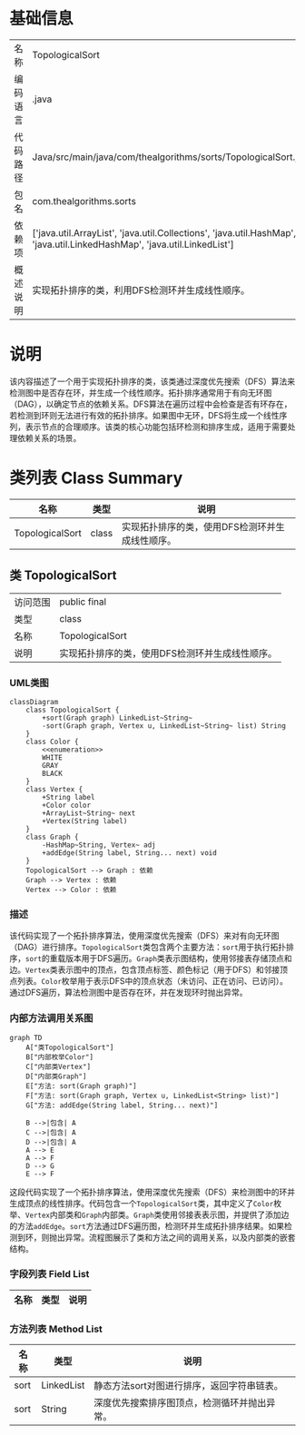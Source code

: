 # 基础信息

|      |      |
|------|------|
| 名称 | TopologicalSort |
| 编码语言 | .java |
| 代码路径 | Java/src/main/java/com/thealgorithms/sorts/TopologicalSort.java |
| 包名 | com.thealgorithms.sorts |
| 依赖项 | ['java.util.ArrayList', 'java.util.Collections', 'java.util.HashMap', 'java.util.LinkedHashMap', 'java.util.LinkedList'] |
| 概述说明 | 实现拓扑排序的类，利用DFS检测环并生成线性顺序。 |

# 说明

该内容描述了一个用于实现拓扑排序的类，该类通过深度优先搜索（DFS）算法来检测图中是否存在环，并生成一个线性顺序。拓扑排序通常用于有向无环图（DAG），以确定节点的依赖关系。DFS算法在遍历过程中会检查是否有环存在，若检测到环则无法进行有效的拓扑排序。如果图中无环，DFS将生成一个线性序列，表示节点的合理顺序。该类的核心功能包括环检测和排序生成，适用于需要处理依赖关系的场景。

# 类列表 Class Summary

| 名称   | 类型  | 说明 |
|-------|------|-------------|
| TopologicalSort | class | 实现拓扑排序的类，使用DFS检测环并生成线性顺序。 |



## 类 TopologicalSort

|      |      |
|------|------|
| 访问范围 | public final |
| 类型 | class |
| 名称 | TopologicalSort |
| 说明 | 实现拓扑排序的类，使用DFS检测环并生成线性顺序。 |


### UML类图

```mermaid
classDiagram
    class TopologicalSort {
        +sort(Graph graph) LinkedList~String~
        -sort(Graph graph, Vertex u, LinkedList~String~ list) String
    }
    class Color {
        <<enumeration>>
        WHITE
        GRAY
        BLACK
    }
    class Vertex {
        +String label
        +Color color
        +ArrayList~String~ next
        +Vertex(String label)
    }
    class Graph {
        -HashMap~String, Vertex~ adj
        +addEdge(String label, String... next) void
    }
    TopologicalSort --> Graph : 依赖
    Graph --> Vertex : 依赖
    Vertex --> Color : 依赖
```

### 描述
该代码实现了一个拓扑排序算法，使用深度优先搜索（DFS）来对有向无环图（DAG）进行排序。`TopologicalSort`类包含两个主要方法：`sort`用于执行拓扑排序，`sort`的重载版本用于DFS遍历。`Graph`类表示图结构，使用邻接表存储顶点和边。`Vertex`类表示图中的顶点，包含顶点标签、颜色标记（用于DFS）和邻接顶点列表。`Color`枚举用于表示DFS中的顶点状态（未访问、正在访问、已访问）。通过DFS遍历，算法检测图中是否存在环，并在发现环时抛出异常。


### 内部方法调用关系图

```mermaid
graph TD
    A["类TopologicalSort"]
    B["内部枚举Color"]
    C["内部类Vertex"]
    D["内部类Graph"]
    E["方法: sort(Graph graph)"]
    F["方法: sort(Graph graph, Vertex u, LinkedList<String> list)"]
    G["方法: addEdge(String label, String... next)"]

    B -->|包含| A
    C -->|包含| A
    D -->|包含| A
    A --> E
    A --> F
    D --> G
    E --> F
```

这段代码实现了一个拓扑排序算法，使用深度优先搜索（DFS）来检测图中的环并生成顶点的线性排序。代码包含一个`TopologicalSort`类，其中定义了`Color`枚举、`Vertex`内部类和`Graph`内部类。`Graph`类使用邻接表表示图，并提供了添加边的方法`addEdge`。`sort`方法通过DFS遍历图，检测环并生成拓扑排序结果。如果检测到环，则抛出异常。流程图展示了类和方法之间的调用关系，以及内部类的嵌套结构。

### 字段列表 Field List

| 名称  | 类型  | 说明 |
|-------|-------|------|

### 方法列表 Method List

| 名称  | 类型  | 说明 |
|-------|-------|------|
| sort | LinkedList<String> | 静态方法sort对图进行排序，返回字符串链表。 |
| sort | String | 深度优先搜索排序图顶点，检测循环并抛出异常。 |




